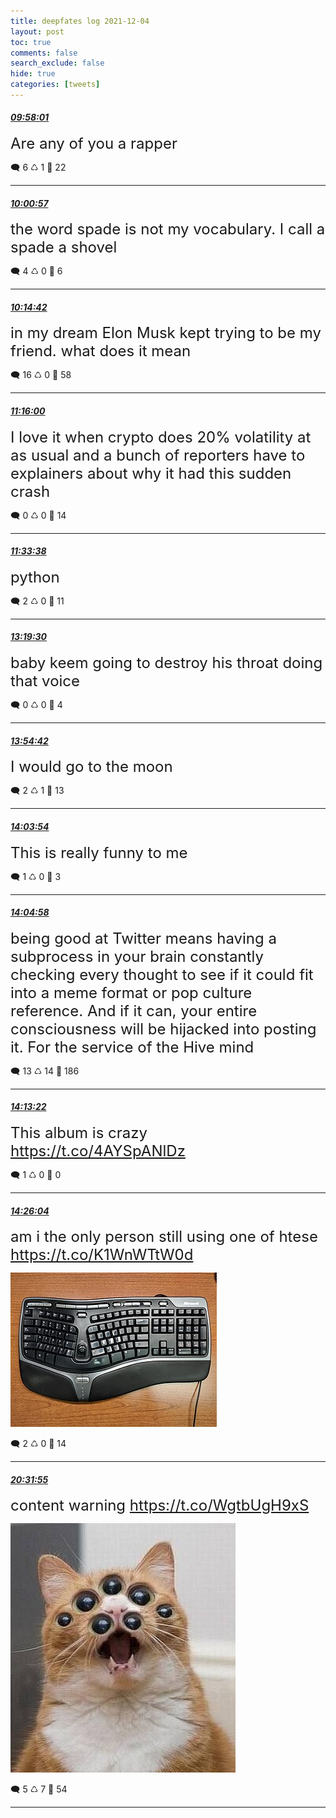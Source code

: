 ```yaml
---
title: deepfates log 2021-12-04
layout: post
toc: true
comments: false
search_exclude: false
hide: true
categories: [tweets]
---
```



#### <a href = "https://twitter.com/deepfates/status/1467176374175555588">*09:58:01*</a>

<font size="5">Are any of you a rapper</font>



🗨️ 6 ♺ 1 🤍  22   

---
    
#### <a href = "https://twitter.com/deepfates/status/1467177113853718530">*10:00:57*</a>

<font size="5">the word spade is not my vocabulary. I call a spade a shovel</font>



🗨️ 4 ♺ 0 🤍  6   

---
    
#### <a href = "https://twitter.com/deepfates/status/1467180572757815297">*10:14:42*</a>

<font size="5">in my dream Elon Musk kept trying to be my friend. what does it mean</font>



🗨️ 16 ♺ 0 🤍  58   

---
    
#### <a href = "https://twitter.com/deepfates/status/1467195999768571904">*11:16:00*</a>

<font size="5">I love it when crypto does 20% volatility at as usual and a bunch of reporters have to explainers about why it had this sudden crash</font>



🗨️ 0 ♺ 0 🤍  14   

---
    
#### <a href = "https://twitter.com/deepfates/status/1467200440672698374">*11:33:38*</a>

<font size="5">python</font>



🗨️ 2 ♺ 0 🤍  11   

---
    
#### <a href = "https://twitter.com/deepfates/status/1467227080681148417">*13:19:30*</a>

<font size="5">baby keem going to destroy his throat doing that voice</font>



🗨️ 0 ♺ 0 🤍  4   

---
    
#### <a href = "https://twitter.com/deepfates/status/1467235937562234883">*13:54:42*</a>

<font size="5">I would go to the moon</font>



🗨️ 2 ♺ 1 🤍  13   

---
    
#### <a href = "https://twitter.com/deepfates/status/1467238253900169219">*14:03:54*</a>

<font size="5">This is really funny to me</font>



🗨️ 1 ♺ 0 🤍  3   

---
    
#### <a href = "https://twitter.com/deepfates/status/1467238521337376768">*14:04:58*</a>

<font size="5">being good at Twitter means having a subprocess in your brain constantly checking every thought to see if it could fit into a meme format or pop culture reference. And if it can, your entire consciousness will be hijacked into posting it. For the service of the Hive mind</font>



🗨️ 13 ♺ 14 🤍  186   

---
    
#### <a href = "https://twitter.com/deepfates/status/1467240636696907778">*14:13:22*</a>

<font size="5">This album is crazy   https://t.co/4AYSpANlDz</font>



🗨️ 1 ♺ 0 🤍  0   

---
    
#### <a href = "https://twitter.com/deepfates/status/1467243834224656389">*14:26:04*</a>

<font size="5">am i the only person still using one of htese  https://t.co/K1WnWTtW0d</font>

![image from twitter](/images/from_twitter/FFyyfVXXoAo5_cu.png)


🗨️ 2 ♺ 0 🤍  14   

---
    
#### <a href = "https://twitter.com/deepfates/status/1467335902384967682">*20:31:55*</a>

<font size="5">content warning  https://t.co/WgtbUgH9xS</font>

![image from twitter](/images/from_twitter/FF0GOjGVkAEKn7B.jpg)


🗨️ 5 ♺ 7 🤍  54   

---
    
            
